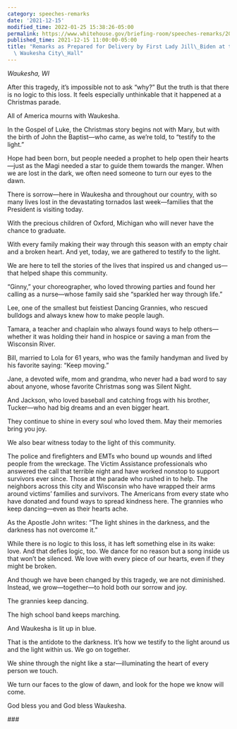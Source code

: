 ```yaml
---
category: speeches-remarks
date: '2021-12-15'
modified_time: 2022-01-25 15:38:26-05:00
permalink: https://www.whitehouse.gov/briefing-room/speeches-remarks/2021/12/15/remarks-as-prepared-for-delivery-by-first-lady-jill-biden-at-the-city-of-waukesha-city-hall/
published_time: 2021-12-15 11:00:00-05:00
title: "Remarks as Prepared for Delivery by First Lady Jill\_Biden at the City of\
  \ Waukesha City\_Hall"
---
```

 
*Waukesha, WI*

After this tragedy, it’s impossible not to ask “why?” But the truth is
that there is no logic to this loss. It feels especially unthinkable
that it happened at a Christmas parade.  
  
All of America mourns with Waukesha.  
  
In the Gospel of Luke, the Christmas story begins not with Mary, but
with the birth of John the Baptist—who came, as we’re told, to “testify
to the light.”  
  
Hope had been born, but people needed a prophet to help open their
hearts—just as the Magi needed a star to guide them towards the manger.
When we are lost in the dark, we often need someone to turn our eyes to
the dawn.  
  
There is sorrow—here in Waukesha and throughout our country, with so
many lives lost in the devastating tornados last week—families that the
President is visiting today.  
  
With the precious children of Oxford, Michigan who will never have the
chance to graduate.  
  
With every family making their way through this season with an empty
chair and a broken heart. And yet, today, we are gathered to testify to
the light.  
  
We are here to tell the stories of the lives that inspired us and
changed us—that helped shape this community.      
  
“Ginny,” your choreographer, who loved throwing parties and found her
calling as a nurse—whose family said she “sparkled her way through
life.”  
  
Lee, one of the smallest but feistiest Dancing Grannies, who rescued
bulldogs and always knew how to make people laugh.  
  
Tamara, a teacher and chaplain who always found ways to help
others—whether it was holding their hand in hospice or saving a man from
the Wisconsin River.  
  
Bill, married to Lola for 61 years, who was the family handyman and
lived by his favorite saying: “Keep moving.”  
  
Jane, a devoted wife, mom and grandma, who never had a bad word to say
about anyone, whose favorite Christmas song was Silent Night.  
  
And Jackson, who loved baseball and catching frogs with his brother,
Tucker—who had big dreams and an even bigger heart.  
  
They continue to shine in every soul who loved them. May their memories
bring you joy.  
  
We also bear witness today to the light of this community.  
  
The police and firefighters and EMTs who bound up wounds and lifted
people from the wreckage. The Victim Assistance professionals who
answered the call that terrible night and have worked nonstop to support
survivors ever since. Those at the parade who rushed in to help. The
neighbors across this city and Wisconsin who have wrapped their arms
around victims’ families and survivors. The Americans from every state
who have donated and found ways to spread kindness here. The grannies
who keep dancing—even as their hearts ache.  
  
As the Apostle John writes: “The light shines in the darkness, and the
darkness has not overcome it.”  
  
While there is no logic to this loss, it has left something else in its
wake: love. And that defies logic, too. We dance for no reason but a
song inside us that won’t be silenced. We love with every piece of our
hearts, even if they might be broken.  
  
And though we have been changed by this tragedy, we are not diminished.
Instead, we grow—together—to hold both our sorrow and joy.   
  
The grannies keep dancing.  
  
The high school band keeps marching.  
  
And Waukesha is lit up in blue.  
  
That is the antidote to the darkness. It’s how we testify to the light
around us and the light within us. We go on together.  
  
We shine through the night like a star—illuminating the heart of every
person we touch.  
  
We turn our faces to the glow of dawn, and look for the hope we know
will come.  
  
God bless you and God bless Waukesha.

\###
